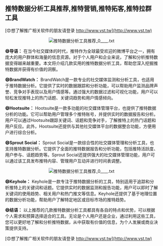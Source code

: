 ## **推特数据分析工具推荐,推特营销,推特拓客,推特拉群工具**

[😍想了解推广相关软件的朋友请登录 http://www.vst.tw](http://www.vst.tw)

 <center><img src="https://vst.tw/MP4/tuiguang/png/2.png" alt="推特数据分析工具推荐_0____.txt"></center>

**😄导语：**
在当今社交媒体的时代，推特作为全球最受欢迎的微博平台之一，拥有庞大的用户群体和海量的信息资源。对于个人用户和企业来说，了解和分析推特数据变得越来越重要。本文将介绍几款实用的推特数据分析工具，帮助您深入挖掘推特数据并获得有价值的洞察。

**😄BrandWatch：**
BrandWatch是一款专业的社交媒体监测和分析工具，也适用于推特数据分析。它提供了实时的数据跟踪和分析功能，可以帮助用户监测品牌声誉、竞争对手表现以及用户情感等。通过强大的数据过滤和可视化功能，用户可以轻松发现推特上的热门话题、关键词趋势和用户情感倾向。

**😄Hootsuite：**
Hootsuite是一款多功能的社交媒体管理平台，也提供了推特数据分析的功能。它可以帮助用户管理多个推特账号，并提供实时的数据报告和分析。用户可以通过Hootsuite跟踪关键词、话题和竞争对手，了解推特上的热门话题和用户反应。此外，Hootsuite还提供与其他社交媒体平台的数据整合功能，方便用户进行综合分析。

**😄Sprout Social：**
Sprout Social是一款综合性的社交媒体管理和分析工具，也支持推特数据分析。它提供了全面的推特数据报告和分析功能，包括推特活跃度、用户参与、话题趋势等。Sprout Social还提供强大的社交媒体管理功能，用户可以通过该工具发布推特内容、管理用户互动并进行时间表调整。

 <center><img src="https://vst.tw/MP4/tuiguang/png/4.png" alt="推特数据分析工具推荐_0____.txt"></center>

**😄Keyhole：**
Keyhole是一款专注于推特数据分析的工具，特别适用于追踪和分析推特上的关键词和话题。它提供实时的数据监测和报告功能，用户可以即时了解关键词的使用趋势、相关用户和热门推文等信息。Keyhole还提供了基于地理位置的数据分析功能，帮助用户了解特定地区或目标市场的推特趋势。

**😄结语：**
以上推荐的几款推特数据分析工具都具有各自的特点和优势，可以根据个人需求和预算选择适合的工具。无论是个人用户还是企业，通过利用这些工具，您可以更好地了解和分析推特数据，从中获取有价值的信息，为个人发展或商业决策提供支持。

[😍想了解推广相关软件的朋友请登录 http://www.vst.tw](http://www.vst.tw)



